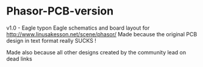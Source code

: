 # Phasor-PCB-version
v1.0 - Eagle typon
Eagle schematics and board layout for http://www.linusakesson.net/scene/phasor/ Made because the original PCB design in text format really SUCKS !


Made also because all other designs created by the community lead on dead links
